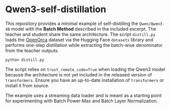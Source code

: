# Qwen3-self-distillation

This repository provides a minimal example of self-distilling the
`Qwen/Qwen3-4B` model with the **Batch Method** described in the included
excerpt. The teacher and student share the same architecture. The script
`distill.py` loads the [OpenOrca](https://huggingface.co/datasets/Open-Orca/OpenOrca)
dataset via the Hugging Face `datasets` library and performs one-step
distillation while extracting the batch-wise denominator from the teacher
outputs.

```
python distill.py
```

The script relies on `trust_remote_code=True` when loading the Qwen3 model
because the architecture is not yet included in the released version of
`transformers`. Ensure you have an up-to-date installation of
`transformers` or install it from source.

The example uses a streaming data loader and is meant as a starting point
for experimenting with Batch Power‑Max and Batch Layer Normalization.
